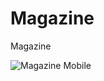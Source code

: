 # Magazine
Magazine

![Magazine Mobile](https://github.com/user-attachments/assets/e602cc14-7e7f-49a5-bea7-87dd0112df61)
